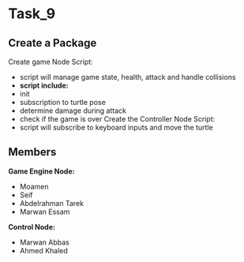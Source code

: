 # Task_9
## Create a Package
Create game Node Script:
 - script will manage game state, health, attack and handle collisions
 - **script include:**
  - init
  - subscription to turtle pose
  - determine damage during attack
  - check if the game is over 
Create the Controller Node Script:
 - script will subscribe to keyboard inputs and move the turtle

## Members 
**Game Engine Node:**
- Moamen
- Seif
- Abdelrahman Tarek
- Marwan Essam

**Control Node:**
- Marwan Abbas
- Ahmed Khaled
